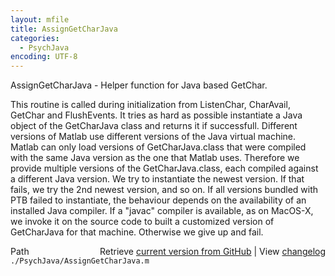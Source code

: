 ```yaml
---
layout: mfile
title: AssignGetCharJava
categories:
  - PsychJava
encoding: UTF-8
---
```


AssignGetCharJava - Helper function for Java based GetChar.

This routine is called during initialization from ListenChar,
CharAvail, GetChar and FlushEvents. It tries as hard as possible
instantiate a Java object of the GetCharJava class and returns it
if successfull. Different versions of Matlab use different versions
of the Java virtual machine. Matlab can only load versions of
GetCharJava.class that were compiled with the same Java version as
the one that Matlab uses. Therefore we provide multiple versions of
the GetCharJava.class, each compiled against a different Java version.
We try to instantiate the newest version. If that fails, we try the
2nd newest version, and so on. If all versions bundled with PTB failed
to instantiate, the behaviour depends on the availability of an installed
Java compiler. If a "javac" compiler is available, as on MacOS-X, we invoke
it on the source code to built a customized version of GetCharJava for that
machine. Otherwise we give up and fail.


<div class="code_header" style="text-align:right;">
  <span style="float:left;">Path&nbsp;&nbsp;</span> <span class="counter">Retrieve <a href=
  "https://raw.github.com/Psychtoolbox-3/Psychtoolbox-3/beta/./PsychJava/AssignGetCharJava.m">current version from GitHub</a> | View <a href=
  "https://github.com/Psychtoolbox-3/Psychtoolbox-3/commits/beta/./PsychJava/AssignGetCharJava.m">changelog</a></span>
</div>
<div class="code">
  <code>./PsychJava/AssignGetCharJava.m</code>
</div>
